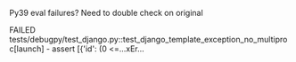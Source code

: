 Py39 eval failures? Need to double check on original

FAILED tests/debugpy/test_django.py::test_django_template_exception_no_multiproc[launch] - assert [{'id': (0 <=...xEr...
